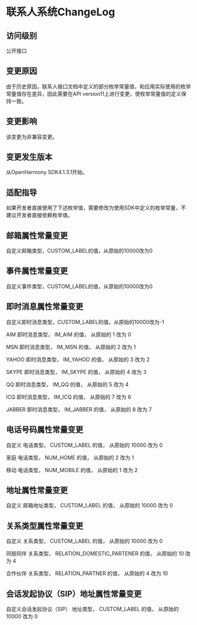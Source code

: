 # 联系人系统ChangeLog

## 访问级别

公开接口

## 变更原因

由于历史原因，联系人接口文档中定义的部分枚举常量值，和应用实际使用的枚举常量值存在差异，因此需要在API version11上进行变更，使枚举常量值的定义保持一致。

## 变更影响

该变更为非兼容变更。

## 变更发生版本

从OpenHarmony SDK4.1.3.1开始。

## 适配指导

如果开发者直接使用了下述枚举值，需要修改为使用SDK中定义的枚举常量，不建议开发者直接依赖枚举值。

## 邮箱属性常量变更

自定义邮箱类型，CUSTOM_LABEL的值，从原始的10000改为0

## 事件属性常量变更

自定义事件类型，CUSTOM_LABEL的值，从原始的10000改为0

## 即时消息属性常量变更

自定义即时消息类型，CUSTOM_LABEL的值，从原始的10000改为-1

AIM	即时消息类型，	IM_AIM	的值，	从原始的	1	改为	0

MSN	即时消息类型，	IM_MSN	的值，	从原始的	2	改为	1

YAHOO	即时消息类型，	IM_YAHOO	的值，	从原始的	3	改为	2

SKYPE	即时消息类型，	IM_SKYPE	的值，	从原始的	4	改为	3

QQ	即时消息类型，	IM_QQ	的值，	从原始的	5	改为	4

ICQ	即时消息类型，	IM_ICQ	的值，	从原始的	7	改为	6

JABBER	即时消息类型，	IM_JABBER	的值，	从原始的	8	改为	7

## 电话号码属性常量变更

自定义	电话类型，	CUSTOM_LABEL	的值，	从原始的	10000	改为	0

家庭	电话类型，	NUM_HOME	的值，	从原始的	2	改为	1

移动	电话类型，	NUM_MOBILE	的值，	从原始的	1	改为	2

## 地址属性常量变更

自定义	邮箱地址类型，	CUSTOM_LABEL	的值，	从原始的	10000	改为	0

## 关系类型属性常量变更

自定义	关系类型，	CUSTOM_LABEL	的值，	从原始的	10000	改为	0

同居同伴	关系类型，	RELATION_DOMESTIC_PARTENER	的值，	从原始的	10	改为	4

合作伙伴	关系类型，	RELATION_PARTNER	的值，	从原始的	4	改为	10

## 会话发起协议（SIP）地址属性常量变更

自定义会话发起协议（SIP）	地址类型，	CUSTOM_LABEL	的值，	从原始的	10000	改为	0